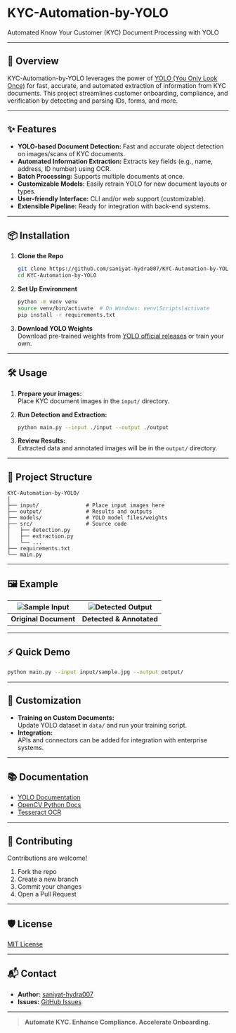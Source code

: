 # KYC-Automation-by-YOLO

Automated Know Your Customer (KYC) Document Processing with YOLO

---

## 🚀 Overview

KYC-Automation-by-YOLO leverages the power of [YOLO (You Only Look Once)](https://github.com/ultralytics/yolov5) for fast, accurate, and automated extraction of information from KYC documents. This project streamlines customer onboarding, compliance, and verification by detecting and parsing IDs, forms, and more.

---

## ✨ Features

- **YOLO-based Document Detection:** Fast and accurate object detection on images/scans of KYC documents.
- **Automated Information Extraction:** Extracts key fields (e.g., name, address, ID number) using OCR.
- **Batch Processing:** Supports multiple documents at once.
- **Customizable Models:** Easily retrain YOLO for new document layouts or types.
- **User-friendly Interface:** CLI and/or web support (customizable).
- **Extensible Pipeline:** Ready for integration with back-end systems.

---

## 📦 Installation

1. **Clone the Repo**
   ```bash
   git clone https://github.com/saniyat-hydra007/KYC-Automation-by-YOLO.git
   cd KYC-Automation-by-YOLO
   ```

2. **Set Up Environment**
   ```bash
   python -m venv venv
   source venv/bin/activate  # On Windows: venv\Scripts\activate
   pip install -r requirements.txt
   ```

3. **Download YOLO Weights**  
   Download pre-trained weights from [YOLO official releases](https://github.com/ultralytics/yolov5/releases) or train your own.

---

## 🛠️ Usage

1. **Prepare your images:**  
   Place KYC document images in the `input/` directory.

2. **Run Detection and Extraction:**
   ```bash
   python main.py --input ./input --output ./output
   ```

3. **Review Results:**  
   Extracted data and annotated images will be in the `output/` directory.

---

## 🧩 Project Structure

```
KYC-Automation-by-YOLO/
│
├── input/               # Place input images here
├── output/              # Results and outputs
├── models/              # YOLO model files/weights
├── src/                 # Source code
│   ├── detection.py
│   ├── extraction.py
│   └── ...
├── requirements.txt
└── main.py
```

---

## 🖼️ Example

| ![Sample Input](docs/sample_input.jpg) | ![Detected Output](docs/sample_output.jpg) |
|:--------------------------------------:|:------------------------------------------:|
|   **Original Document**                |   **Detected & Annotated**                 |

---

## ⚡ Quick Demo

```bash
python main.py --input input/sample.jpg --output output/
```

---

## 📝 Customization

- **Training on Custom Documents:**  
  Update YOLO dataset in `data/` and run your training script.
- **Integration:**  
  APIs and connectors can be added for integration with enterprise systems.

---

## 📚 Documentation

- [YOLO Documentation](https://docs.ultralytics.com/)
- [OpenCV Python Docs](https://docs.opencv.org/4.x/d6/d00/tutorial_py_root.html)
- [Tesseract OCR](https://github.com/tesseract-ocr/tesseract)

---

## 🤝 Contributing

Contributions are welcome!  
1. Fork the repo  
2. Create a new branch  
3. Commit your changes  
4. Open a Pull Request

---

## 🛡️ License

[MIT License](LICENSE)

---

## 📬 Contact

- **Author:** [saniyat-hydra007](https://github.com/saniyat-hydra007)
- **Issues:** [GitHub Issues](https://github.com/saniyat-hydra007/KYC-Automation-by-YOLO/issues)

---

> **Automate KYC. Enhance Compliance. Accelerate Onboarding.**
